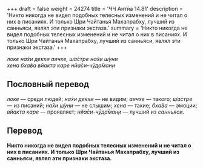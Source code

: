 +++
draft = false
weight = 24274
title = 'ЧЧ Антйа 14.81'
description = 'Никто никогда не видел подобных телесных изменений и не читал о них в писаниях. И только Шри Чайтанья Махапрабху, лучший из санньяси, являл эти признаки экстаза.'
summary = 'Никто никогда не видел подобных телесных изменений и не читал о них в писаниях. И только Шри Чайтанья Махапрабху, лучший из санньяси, являл эти признаки экстаза.'
+++

_локе на̄хи декхи аичхе, ш́а̄стре на̄хи ш́уни  
хена бха̄ва вйакта каре нйа̄си-чӯд̣а̄ман̣и_

## Пословный перевод

_локе_ — среди людей; _на̄хи_ _декхи_ — не видим; _аичхе_ — такого; _ш́а̄стре_ — из писаний; _на̄хи_ _ш́уни_ — не слышим; _хена_ — такие; _бха̄ва_ — эмоции; _вйакта_ _каре_ — проявляет; _нйа̄си_\-_чӯд̣а̄ман̣и_ — лучший из _санньяси_.

## Перевод

**Никто никогда не видел подобных телесных изменений и не читал о них в писаниях. И только Шри Чайтанья Махапрабху, лучший из санньяси, являл эти признаки экстаза.**
